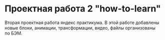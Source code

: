 # Проектная работа 2 "how-to-learn"
Вторая проектная работа яндекс практикума.
В этой работе добавлены новые блоки, анимации, трансформации, видео, файлы организованы по БЭМ.